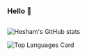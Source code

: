 ### Hello 👋
##



![Hesham's GitHub stats](https://github-readme-stats.vercel.app/api?username=heshamouda&include_all_commits=true&theme=radical&show_icons=true)


![Top Languages Card](https://github-readme-stats.vercel.app/api/top-langs/?username=heshamouda&layout=compact&langs_count=8)


